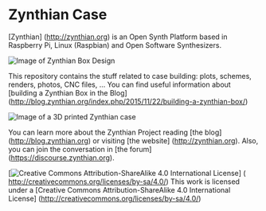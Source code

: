 # Zynthian Case

[Zynthian] (http://zynthian.org) is an Open Synth Platform based in Raspberry Pi, Linux (Raspbian) and Open Software Synthesizers.

![Image of Zynthian Box Design](http://zynthian.org/img/github/zynthian-case-render-01.jpg)

This repository contains the stuff related to case building: plots, schemes, renders, photos, CNC files, ...
You can find useful information about [building a Zynthian Box in the Blog] (http://blog.zynthian.org/index.php/2015/11/22/building-a-zynthian-box/)

![Image of a 3D printed Zynthian case](http://zynthian.org/img/github/zynthian_3Dprinted_case-02.jpg)

You can learn more about the Zynthian Project reading [the blog] (http://blog.zynthian.org) or visiting [the website] (http://zynthian.org). Also, you can join the conversation in [the forum] (https://discourse.zynthian.org).

[![Creative Commons Attribution-ShareAlike 4.0 International License](http://es.creativecommons.org/blog/wp-content/uploads/2013/04/by-sa_petit.png)] (
http://creativecommons.org/licenses/by-sa/4.0/)
This work is licensed under a [Creative Commons Attribution-ShareAlike 4.0 International License] (http://creativecommons.org/licenses/by-sa/4.0/)

